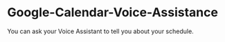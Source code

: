 # Google-Calendar-Voice-Assistance
You can ask your Voice Assistant to tell you about your schedule.
